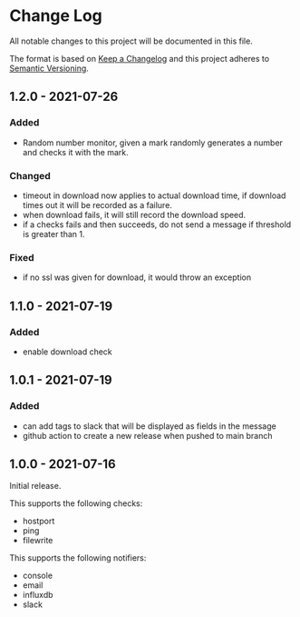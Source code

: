 # Change Log
All notable changes to this project will be documented in this file.

The format is based on [Keep a Changelog](http://keepachangelog.com/)
and this project adheres to [Semantic Versioning](http://semver.org/).

## 1.2.0 - 2021-07-26

### Added
- Random number monitor, given a mark randomly generates a number and
  checks it with the mark.

### Changed
- timeout in download now applies to actual download time, if download
  times out it will be recorded as a failure.
- when download fails, it will still record the download speed.
- if a checks fails and then succeeds, do not send a message if threshold
  is greater than 1.

### Fixed
- if no ssl was given for download, it would throw an exception

## 1.1.0 - 2021-07-19

### Added
- enable download check

## 1.0.1 - 2021-07-19

### Added
- can add tags to slack that will be displayed as fields in the message
- github action to create a new release when pushed to main branch

## 1.0.0 - 2021-07-16

Initial release.

This supports the following checks:
- hostport
- ping
- filewrite

This supports the following notifiers:
- console
- email
- influxdb
- slack
